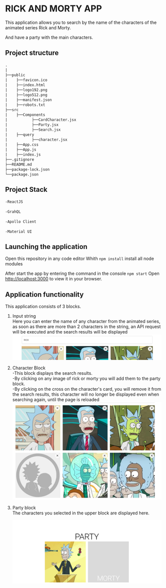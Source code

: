 # RICK AND MORTY APP

This application allows you to search by the name of the characters of the animated series Rick and Morty.

And have a party with the main characters.

## Project structure
    .
    |
    ├──public
    |    ├──favicon.ico
    |    ├──index.html
    |    ├──logo192.png
    |    ├──logo512.png
    |    ├──manifest.json
    |    ├──robots.txt
    ├──src
    |    ├──Components
    |           ├──CardCharacter.jsx
    |           ├──Party.jsx
    |           ├──Search.jsx
    |    ├──query
    |           ├──character.jsx
    |    ├──App.css
    |    ├──App.js
    |    ├──index.js
    ├──.gitignore
    ├──README.md
    ├──package-lock.json
    └──package.json

## Project Stack

    -ReactJS

    -GrahQL

    -Apollo Client

    -Material UI



## Launching the application

Open this repository in any code editor
Whith `npm install` install all node modules

After start the app by entering the command in the console `npm start`
Open [http://localhost:3000](http://localhost:3000) to view it in your browser.

## Application functionality

This application consists of 3 blocks.

1. Input string\
   Here you can enter the name of any character from the animated series, as soon as there are more than 2 characters in the string, an API request will be executed and the search results will be displayed
    ![Image alt](https://github.com/just-satoru/rick-and-morty/blob/main/img/input.jpg)
2. Character Block\
    -This block displays the search results.\
    -By clicking on any image of rick or morty you will add them to the party block.\
    -By clicking on the cross on the character's card, you will remove it from the search results, this character will no longer be displayed even when searching again, until the page is reloaded
    ![Image alt](https://github.com/just-satoru/rick-and-morty/blob/main/img/characters.jpg)
3. Party block\
    The characters you selected in the upper block are displayed here.

    ![Image alt](https://github.com/just-satoru/rick-and-morty/blob/main/img/party.jpg)
